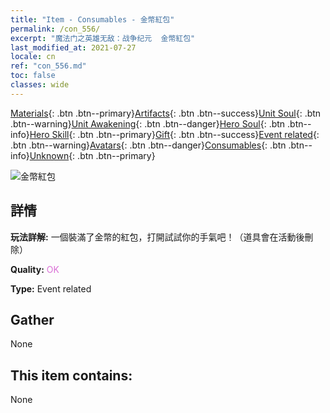 ```yaml
---
title: "Item - Consumables - 金幣紅包"
permalink: /con_556/
excerpt: "魔法门之英雄无敌：战争纪元  金幣紅包"
last_modified_at: 2021-07-27
locale: cn
ref: "con_556.md"
toc: false
classes: wide
---
```

 [Materials](/ItemsCN/){: .btn .btn--primary}[Artifacts](/ItemsCN/Artifacts/){: .btn .btn--success}[Unit Soul](/ItemsCN/UnitSoul/){: .btn .btn--warning}[Unit Awakening](/ItemsCN/UnitAwakening/){: .btn .btn--danger}[Hero Soul](/ItemsCN/HeroSoul/){: .btn .btn--info}[Hero Skill](/ItemsCN/HeroSkill/){: .btn .btn--primary}[Gift](/ItemsCN/Gift/){: .btn .btn--success}[Event related](/ItemsCN/Events/){: .btn .btn--warning}[Avatars](/ItemsCN/Avatars/){: .btn .btn--danger}[Consumables](/ItemsCN/Consumables/){: .btn .btn--info}[Unknown](/ItemsCN/Unknown/){: .btn .btn--primary}

 ![金幣紅包](/images/t/i_10042_redpacket.png)

## 詳情
 **玩法詳解:** 一個裝滿了金幣的紅包，打開試試你的手氣吧！（道具會在活動後刪除）

 **Quality:** <span style="color: #DA70D6">OK</span>

 **Type:** Event related

## Gather

  None

## This item contains:

  None

